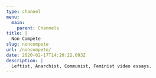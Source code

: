 ```yaml
---
type: channel
menu:
  main:
    parent: Channels
title: |
  Non Compete
slug: noncompete
url: /noncompete/
date: 2020-02-17T14:20:22.093Z
description: |
  Leftist, Anarchist, Communist, Feminist video essays.
---
```

